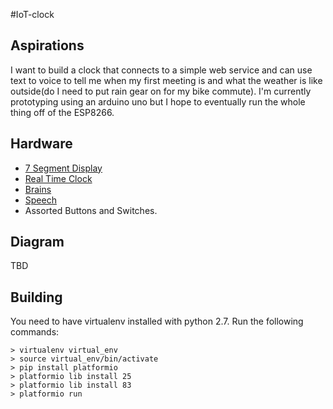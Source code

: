 #IoT-clock
## Aspirations
I want to build a clock that connects to a simple web service and can use text to voice to tell me when my first meeting is and what the weather is like outside(do I need to put rain gear on for my bike commute). I'm currently prototyping using an arduino uno but I hope to eventually run the whole thing off of the ESP8266.

## Hardware
* [7 Segment Display](https://www.adafruit.com/products/1270)
* [Real Time Clock](https://www.adafruit.com/products/264)
* [Brains](https://www.adafruit.com/products/2471)
* [Speech](https://www.adafruit.com/products/924)
* Assorted Buttons and Switches.

## Diagram
TBD

## Building
You need to have virtualenv installed with python 2.7. Run the following commands:
```
> virtualenv virtual_env
> source virtual_env/bin/activate
> pip install platformio
> platformio lib install 25
> platformio lib install 83
> platformio run
``` 
